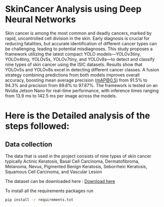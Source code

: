# SkinCancer Analysis using Deep Neural Networks

Skin cancer is among the most common and deadly cancers, marked by rapid, uncontrolled cell division in the skin. Early diagnosis is crucial for reducing fatalities, but accurate identification of different cancer types can be challenging, leading to potential misdiagnoses. This study proposes a framework utilizing the latest compact YOLO models—YOLOv3tiny, YOLOv4tiny, YOLOv5s, YOLOv7tiny, and YOLOv8s—to detect and classify nine types of skin cancer using the ISIC datasets. Results show that YOLOv5s and YOLOv8s excel in detecting different cancer classes. A fusion strategy combining predictions from both models improves overall accuracy, boosting mean average precision (mAP@0.5) from 91.5% to 94.3% and precision from 89.6% to 97.87%. The framework is tested on an Nvidia Jetson Nano for real-time performance, with inference times ranging from 13.9 ms to 142.5 ms per image across the models.

# Here is the Detailed analysis of the steps followed:

## Data collection

The data that is used in the project consists of nine types of skin cancer typically Actinic Keratosis, Basal Cell Carcinoma, Dermatofibroma, Melanoma, Nevus, Pigmented Benign Keratosis, Seborrheic Keratosis, Squamous Cell Carcinoma, and Vascular Lesion

The dataset can be downloaded here : [Download here](https://challenge.isic-archive.com/data/)

To install all the requirements packages run

```bash
pip install -r requirements.txt
```
